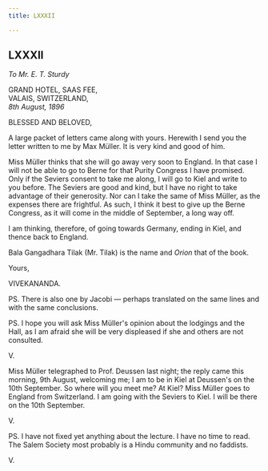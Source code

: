 ```yaml
---
title: LXXXII

---
```





  

  


## LXXXII

*To Mr. E. T. Sturdy*

GRAND HOTEL, SAAS FEE,  
VALAIS, SWITZERLAND,  
*8th August, 1896*

BLESSED AND BELOVED,

A large packet of letters came along with yours. Herewith I send you the
letter written to me by Max Müller. It is very kind and good of him.

Miss Müller thinks that she will go away very soon to England. In that
case I will not be able to go to Berne for that Purity Congress I have
promised. Only if the Seviers consent to take me along, I will go to
Kiel and write to you before. The Seviers are good and kind, but I have
no right to take advantage of their generosity. Nor can I take the same
of Miss Müller, as the expenses there are frightful. As such, I think it
best to give up the Berne Congress, as it will come in the middle of
September, a long way off.

I am thinking, therefore, of going towards Germany, ending in Kiel, and
thence back to England.

Bala Gangadhara Tilak (Mr. Tilak) is the name and *Orion* that of the
book. 

Yours,

VIVEKANANDA.

  
PS. There is also one by Jacobi — perhaps translated on the same lines
and with the same conclusions.

PS. I hope you will ask Miss Müller's opinion about the lodgings and the
Hall, as I am afraid she will be very displeased if she and others are
not consulted. 

V.

  
Miss Müller telegraphed to Prof. Deussen last night; the reply came this
morning, 9th August, welcoming me; I am to be in Kiel at Deussen's on
the 10th September. So where will you meet me? At Kiel? Miss Müller goes
to England from Switzerland. I am going with the Seviers to Kiel. I will
be there on the 10th September.

V.

  
PS. I have not fixed yet anything about the lecture. I have no time to
read. The Salem Society most probably is a Hindu community and no
faddists. 

V.


